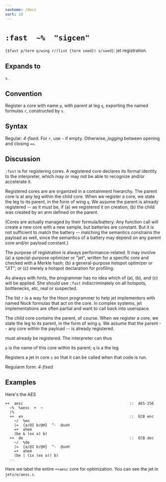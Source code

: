 ```yaml
---
navhome: /docs
sort: 10
---
```


# `:fast  ~%  "sigcen"`

`{$fast p/term q/wing r/(list {term seed}) s/seed}`: jet registration.

## Expands to

`s`.

## Convention

Register a core with name `p`, with parent at leg `q`, exporting
the named formulas `r`, constructed by `s`.

## Syntax

Regular: *4-fixed*.  For `r`, use `~` if empty.  Otherwise, *jogging* 
between opening and closing `==`.

## Discussion

`:fast` is for registering cores.  A registered core declares its
formal identity to the interpreter, which may or may not be able
to recognize and/or accelerate it.

Registered cores are are organized in a containment hierarchy.
The parent core is at any leg within the child core.  When we
register a core, we state the leg to its parent, in the form of
wing `q`.  We assume the parent is already registered -- as it
must be, if (a) we registered it on creation, (b) the child was
created by an arm defined on the parent.

(Cores are actually managed by their formula/battery.  Any
function call will create a new core with a new sample, but
batteries are constant.  But it is not sufficient to match the
battery -- matching the semantics constrains the payload as well,
since the semantics of a battery may depend on any parent core
and/or payload constant.)

The purpose of registration is always performance-related.  It
may involve (a) a special-purpose optimizer or "jet", written
for a specific core and checked with a Merkle hash; (b) a
general-purpose hotspot optimizer or "JIT"; or (c) merely a
hotspot declaration for profiling.

As always with hints, the programmer has no idea which of (a),
(b), and (c) will be applied.  She should use `:fast`
indiscriminately on all hotspots, bottlenecks, etc, real or
suspected.

The list `r` is a way for the Hoon programmer to help jet
implementors with named Nock formulas that act on the core.
In complex systems, jet implementations are often partial and
want to call back into userspace.

The child core contains the parent, of course.  When we register
a core, we state the leg to its parent, in the form of wing `q`.
We assume that the parent -- any core within the payload -- is
already registered.

must already be registered.
The interpreter can thus 

`p` is the name of this core within its parent; `q` is a the leg 

Registers a jet in core `s` so that it can be called when that code is run.

Regularm form: *4-fixed*

## Examples

Here's the AES 

    ++  aesc                                                ::  AES-256
      ~%  %aesc  +  ~
      |%
      ++  en                                                ::  ECB enc
        ~/  %en
        |=  {a/@I b/@H}  ^-  @uxH
        =+  ahem
        (be & (ex a) b)
      ++  de                                                ::  ECB dec
        ~/  %de
        |=  {a/@I b/@H}  ^-  @uxH
        =+  ahem
        (be | (ix (ex a)) b)
      --

Here we label the entire `++aesc` core for optimization. You can see the
jet in `jets/e/aesc.c`.
